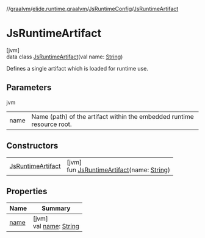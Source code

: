 //[graalvm](../../../../index.md)/[elide.runtime.graalvm](../../index.md)/[JsRuntimeConfig](../index.md)/[JsRuntimeArtifact](index.md)

# JsRuntimeArtifact

[jvm]\
data class [JsRuntimeArtifact](index.md)(val name: [String](https://kotlinlang.org/api/latest/jvm/stdlib/kotlin/-string/index.html))

Defines a single artifact which is loaded for runtime use.

## Parameters

jvm

| | |
|---|---|
| name | Name (path) of the artifact within the embedded runtime resource root. |

## Constructors

| | |
|---|---|
| [JsRuntimeArtifact](-js-runtime-artifact.md) | [jvm]<br>fun [JsRuntimeArtifact](-js-runtime-artifact.md)(name: [String](https://kotlinlang.org/api/latest/jvm/stdlib/kotlin/-string/index.html)) |

## Properties

| Name | Summary |
|---|---|
| [name](name.md) | [jvm]<br>val [name](name.md): [String](https://kotlinlang.org/api/latest/jvm/stdlib/kotlin/-string/index.html) |
